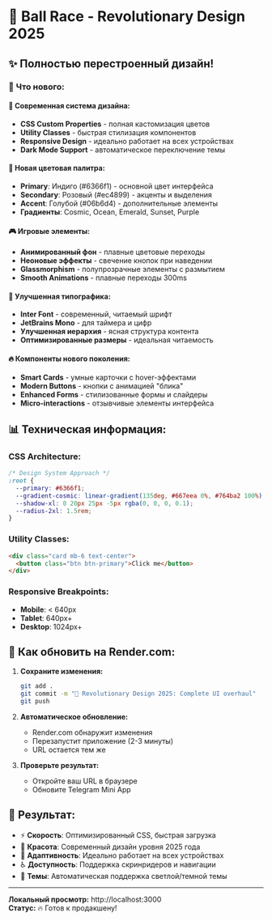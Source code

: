 # 🎨 Ball Race - Revolutionary Design 2025

## ✨ Полностью перестроенный дизайн!

### 🚀 **Что нового:**

#### **🎯 Современная система дизайна:**

- **CSS Custom Properties** - полная кастомизация цветов
- **Utility Classes** - быстрая стилизация компонентов
- **Responsive Design** - идеально работает на всех устройствах
- **Dark Mode Support** - автоматическое переключение темы

#### **🌈 Новая цветовая палитра:**

- **Primary**: Индиго (#6366f1) - основной цвет интерфейса
- **Secondary**: Розовый (#ec4899) - акценты и выделения
- **Accent**: Голубой (#06b6d4) - дополнительные элементы
- **Градиенты**: Cosmic, Ocean, Emerald, Sunset, Purple

#### **🎮 Игровые элементы:**

- **Анимированный фон** - плавные цветовые переходы
- **Неоновые эффекты** - свечение кнопок при наведении
- **Glassmorphism** - полупрозрачные элементы с размытием
- **Smooth Animations** - плавные переходы 300ms

#### **📱 Улучшенная типографика:**

- **Inter Font** - современный, читаемый шрифт
- **JetBrains Mono** - для таймера и цифр
- **Улучшенная иерархия** - ясная структура контента
- **Оптимизированные размеры** - идеальная читаемость

#### **🔥 Компоненты нового поколения:**

- **Smart Cards** - умные карточки с hover-эффектами
- **Modern Buttons** - кнопки с анимацией "блика"
- **Enhanced Forms** - стилизованные формы и слайдеры
- **Micro-interactions** - отзывчивые элементы интерфейса

## 📊 **Техническая информация:**

### **CSS Architecture:**

```css
/* Design System Approach */
:root {
  --primary: #6366f1;
  --gradient-cosmic: linear-gradient(135deg, #667eea 0%, #764ba2 100%);
  --shadow-xl: 0 20px 25px -5px rgba(0, 0, 0, 0.1);
  --radius-2xl: 1.5rem;
}
```

### **Utility Classes:**

```html
<div class="card mb-6 text-center">
  <button class="btn btn-primary">Click me</button>
</div>
```

### **Responsive Breakpoints:**

- **Mobile**: < 640px
- **Tablet**: 640px+
- **Desktop**: 1024px+

## 🔄 **Как обновить на Render.com:**

1. **Сохраните изменения:**

   ```bash
   git add .
   git commit -m "🎨 Revolutionary Design 2025: Complete UI overhaul"
   git push
   ```

2. **Автоматическое обновление:**

   - Render.com обнаружит изменения
   - Перезапустит приложение (2-3 минуты)
   - URL остается тем же

3. **Проверьте результат:**
   - Откройте ваш URL в браузере
   - Обновите Telegram Mini App

## 🎯 **Результат:**

- ⚡ **Скорость**: Оптимизированный CSS, быстрая загрузка
- 🎨 **Красота**: Современный дизайн уровня 2025 года
- 📱 **Адаптивность**: Идеально работает на всех устройствах
- ♿ **Доступность**: Поддержка скринридеров и навигации
- 🌙 **Темы**: Автоматическая поддержка светлой/темной темы

---

**Локальный просмотр:** http://localhost:3000  
**Статус:** 🔥 Готов к продакшену!
